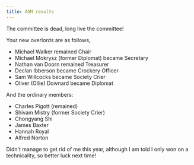 ```yaml
---
title: AGM results
---
```


The committee is dead, long live the committee!

Your new overlords are as follows,

 - Michael Walker remained Chair
 - Michael Mokrysz (former Diplomat) became Secretary
 - Nathan van Doorn remained Treasurer
 - Declan Ibberson became Crockery Officer
 - Sam Willcocks became Society Crier
 - Oliver (Ollie) Downard became Diplomat

And the ordinary members:

 - Charles Pigott (remained)
 - Shivam Mistry (former Society Crier)
 - Chongyang Shi
 - James Baxter
 - Hannah Royal
 - Alfred Norton

Didn't manage to get rid of me this year, although I am told I only
won on a technicality, so better luck next time!
